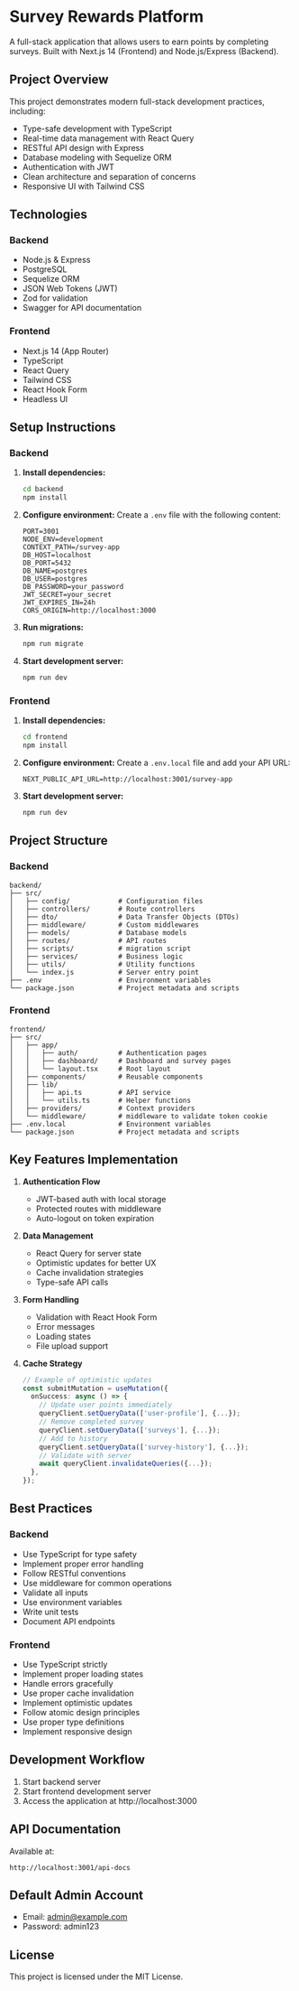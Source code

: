 # Survey Rewards Platform

A full-stack application that allows users to earn points by completing surveys. Built with Next.js 14 (Frontend) and Node.js/Express (Backend).

## Project Overview

This project demonstrates modern full-stack development practices, including:

- Type-safe development with TypeScript
- Real-time data management with React Query
- RESTful API design with Express
- Database modeling with Sequelize ORM
- Authentication with JWT
- Clean architecture and separation of concerns
- Responsive UI with Tailwind CSS

## Technologies

### Backend

- Node.js & Express
- PostgreSQL
- Sequelize ORM
- JSON Web Tokens (JWT)
- Zod for validation
- Swagger for API documentation

### Frontend

- Next.js 14 (App Router)
- TypeScript
- React Query
- Tailwind CSS
- React Hook Form
- Headless UI

## Setup Instructions

### Backend

1. **Install dependencies:**
   ```bash
   cd backend
   npm install
   ```

2. **Configure environment:**
   Create a `.env` file with the following content:
   ```env
   PORT=3001
   NODE_ENV=development
   CONTEXT_PATH=/survey-app
   DB_HOST=localhost
   DB_PORT=5432
   DB_NAME=postgres
   DB_USER=postgres
   DB_PASSWORD=your_password
   JWT_SECRET=your_secret
   JWT_EXPIRES_IN=24h
   CORS_ORIGIN=http://localhost:3000
   ```

3. **Run migrations:**
   ```bash
   npm run migrate
   ```

4. **Start development server:**
   ```bash
   npm run dev
   ```

### Frontend

1. **Install dependencies:**
   ```bash
   cd frontend
   npm install
   ```

2. **Configure environment:**
   Create a `.env.local` file and add your API URL:
   ```env
   NEXT_PUBLIC_API_URL=http://localhost:3001/survey-app
   ```

3. **Start development server:**
   ```bash
   npm run dev
   ```

## Project Structure

### Backend

```
backend/
├── src/
│   ├── config/            # Configuration files
│   ├── controllers/       # Route controllers
│   ├── dto/               # Data Transfer Objects (DTOs)
│   ├── middleware/        # Custom middlewares
│   ├── models/            # Database models
│   ├── routes/            # API routes
│   ├── scripts/           # migration script
│   ├── services/          # Business logic
│   ├── utils/             # Utility functions
│   └── index.js           # Server entry point
├── .env                   # Environment variables
└── package.json           # Project metadata and scripts
```

### Frontend

```
frontend/
├── src/
│   ├── app/
│   │   ├── auth/          # Authentication pages
│   │   ├── dashboard/     # Dashboard and survey pages
│   │   └── layout.tsx     # Root layout
│   ├── components/        # Reusable components
│   ├── lib/
│   │   ├── api.ts         # API service
│   │   └── utils.ts       # Helper functions
│   ├── providers/         # Context providers
│   └── middleware/        # middleware to validate token cookie
├── .env.local             # Environment variables
└── package.json           # Project metadata and scripts
```

## Key Features Implementation

1. **Authentication Flow**
   - JWT-based auth with local storage
   - Protected routes with middleware
   - Auto-logout on token expiration

2. **Data Management**
   - React Query for server state
   - Optimistic updates for better UX
   - Cache invalidation strategies
   - Type-safe API calls

3. **Form Handling**
   - Validation with React Hook Form
   - Error messages
   - Loading states
   - File upload support

4. **Cache Strategy**
   ```typescript
   // Example of optimistic updates
   const submitMutation = useMutation({
     onSuccess: async () => {
       // Update user points immediately
       queryClient.setQueryData(['user-profile'], {...});
       // Remove completed survey
       queryClient.setQueryData(['surveys'], {...});
       // Add to history
       queryClient.setQueryData(['survey-history'], {...});
       // Validate with server
       await queryClient.invalidateQueries({...});
     },
   });
   ```

## Best Practices

### Backend
- Use TypeScript for type safety
- Implement proper error handling
- Follow RESTful conventions
- Use middleware for common operations
- Validate all inputs
- Use environment variables
- Write unit tests
- Document API endpoints

### Frontend
- Use TypeScript strictly
- Implement proper loading states
- Handle errors gracefully
- Use proper cache invalidation
- Implement optimistic updates
- Follow atomic design principles
- Use proper type definitions
- Implement responsive design

## Development Workflow

1. Start backend server
2. Start frontend development server
3. Access the application at http://localhost:3000

## API Documentation

Available at:
```
http://localhost:3001/api-docs
```

## Default Admin Account
- Email: admin@example.com
- Password: admin123

## License

This project is licensed under the MIT License.
